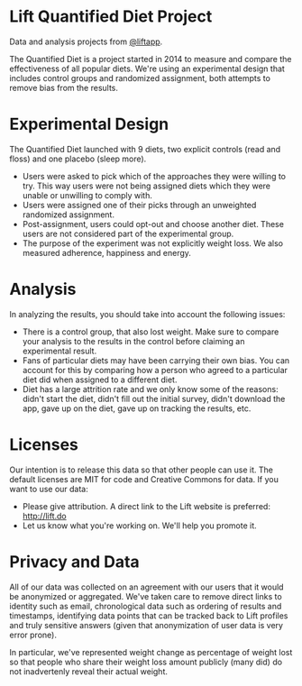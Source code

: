 Lift Quantified Diet Project
============================

Data and analysis projects from [@liftapp](https://lift.do).

The Quantified Diet is a project started in 2014 to measure and compare the effectiveness of all popular diets. We're using an experimental design that includes control groups and randomized assignment, both attempts to remove bias from the results.

# Experimental Design

The Quantified Diet launched with 9 diets, two explicit controls (read and floss) and one placebo (sleep more). 

* Users were asked to pick which of the approaches they were willing to try. This way users were not being assigned diets which they were unable or unwilling to comply with.
* Users were assigned one of their picks through an unweighted randomized assignment.
* Post-assignment, users could opt-out and choose another diet. These users are not considered part of the experimental group.
* The purpose of the experiment was not explicitly weight loss. We also measured adherence, happiness and energy.

# Analysis

In analyzing the results, you should take into account the following issues:

* There is a control group, that also lost weight. Make sure to compare your analysis to the results in the control before claiming an experimental result.
* Fans of particular diets may have been carrying their own bias. You can account for this by comparing how a person who agreed to a particular diet did when assigned to a different diet.
* Diet has a large attrition rate and we only know some of the reasons: didn't start the diet, didn't fill out the initial survey, didn't download the app, gave up on the diet, gave up on tracking the results, etc. 

# Licenses

Our intention is to release this data so that other people can use it. The default licenses are MIT for code and Creative Commons for data. If you want to use our data:

* Please give attribution. A direct link to the Lift website is preferred: http://lift.do
* Let us know what you're working on. We'll help you promote it.

# Privacy and Data

All of our data was collected on an agreement with our users that it would be anonymized or aggregated. We've taken care to remove direct links to identity such as email, chronological data such as ordering of results and timestamps, identifying data points that can be tracked back to Lift profiles and truly sensitive answers (given that anonymization of user data is very error prone).

In particular, we've represented weight change as percentage of weight lost so that people who share their weight loss amount publicly (many did) do not inadvertenly reveal their actual weight.
